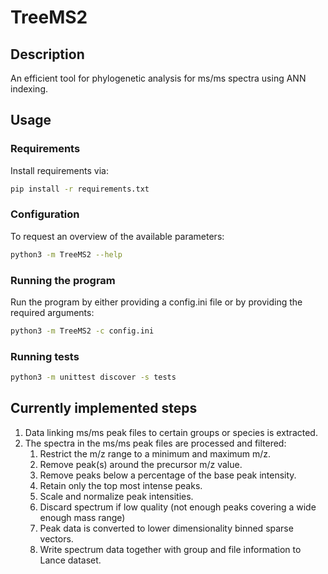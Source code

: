 # TreeMS2

## Description

An efficient tool for phylogenetic analysis for ms/ms spectra using ANN indexing.

## Usage

### Requirements

Install requirements via:

```bash
pip install -r requirements.txt
```

### Configuration

To request an overview of the available parameters:

```bash
python3 -m TreeMS2 --help
```

### Running the program

Run the program by either providing a config.ini file or by providing the required arguments:

```bash
python3 -m TreeMS2 -c config.ini
```

### Running tests

```bash
python3 -m unittest discover -s tests
```

## Currently implemented steps

1. Data linking ms/ms peak files to certain groups or species is extracted.
2. The spectra in the ms/ms peak files are processed and filtered:
    1. Restrict the m/z range to a minimum and maximum m/z.
    2. Remove peak(s) around the precursor m/z value.
    3. Remove peaks below a percentage of the base peak intensity.
    4. Retain only the top most intense peaks.
    5. Scale and normalize peak intensities.
    6. Discard spectrum if low quality (not enough peaks covering a wide enough mass
       range)
    7. Peak data is converted to lower dimensionality binned sparse vectors.
    8. Write spectrum data together with group and file information to Lance dataset.
        